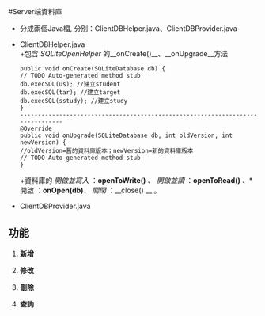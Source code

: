 #Server端資料庫

*   分成兩個Java檔, 分別：ClientDBHelper.java、ClientDBProvider.java
*   ClientDBHelper.java    
    +包含 _SQLiteOpenHelper_ 的__onCreate()__、__onUpgrade__方法

        public void onCreate(SQLiteDatabase db) {
    	// TODO Auto-generated method stub
		db.execSQL(us); //建立student
		db.execSQL(tar); //建立target
		db.execSQL(sstudy); //建立study
        }
        -------------------------------------------------------------------------------
        @Override
        public void onUpgrade(SQLiteDatabase db, int oldVersion, int newVersion) {
		//oldVersion=舊的資料庫版本；newVersion=新的資料庫版本
		// TODO Auto-generated method stub
        }


    +資料庫的 *開啟並寫入* ：__openToWrite()__ 、 *開啟並讀* ：__openToRead()__ 、*開啟 ：__onOpen(db)__、  *關閉* ：__close() __ 。
    
*   ClientDBProvider.java
    
    
## 功能

1.  __新增__


2.  __修改__

3.  __刪除__

4.  __查詢__

